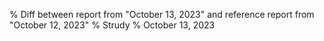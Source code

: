 % Diff between report from "October 13, 2023" and reference report from "October 12, 2023"
% Strudy
% October 13, 2023


